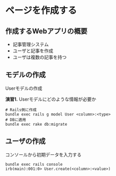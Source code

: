 # ページを作成する

## 作成するWebアプリの概要

- 記事管理システム
- ユーザと記事を作成
- ユーザは複数の記事を持つ

## モデルの作成

Userモデルの作成

**演習1.** Userモデルにどのような情報が必要か

```
# Rails側に作成
bundle exec rails g model User <column>:<type>
# DBに適用
bundle exec rake db:migrate
```

## ユーザの作成

コンソールから初期データを入力する

```
bundle exec rails console
irb(main):001:0> User.create(<column>:<value>)
```